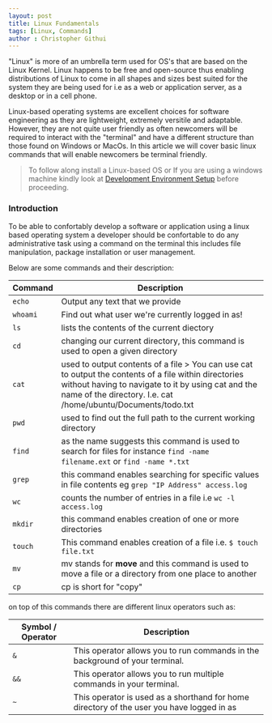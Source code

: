 ```yaml
---
layout: post
title: Linux Fundamentals
tags: [Linux, Commands]
author : Christopher Githui
---
```

"Linux" is more of an umbrella term used for OS's that are based on the Linux Kernel. Linux happens to be free and open-source thus enabling distributions of Linux to come in all shapes and sizes best suited for the system they are being used for i.e as a web or application server, as a desktop or in a cell phone.  

Linux-based operating systems are excellent choices for software engineering as they are lightweight, extremely versitile and adaptable. However, they are not quite user friendly as often newcomers will be required to interact with the "terminal" and have a different structure than those found on Windows or MacOs. In this article we will cover basic linux commands that will enable newcomers be terminal friendly.

> To follow along install a Linux-based OS or If you are using a windows machine kindly look at [Development Environment Setup](https://whiptix.github.io/2023/12/19/dev-env-setup.html 'Development Environment Setup') before proceeding.

### Introduction
To be able to confortably develop a software or application using a linux based operating system a developer should be confortable to do any administrative task using a command on the terminal this includes file manipulation, package installation or user management.

Below are some commands and their description:

 Command | Description |
 --- | -------------|
 `echo` | Output any text that we provide |
 `whoami` | Find out what user we're currently logged in as! |
 `ls` | lists the contents of the current diectory |
 `cd` | changing our current directory, this command is used to open a given directory |
 `cat` | used to output contents of a file  > You can use cat to output the contents of a file within directories without having to navigate to it by using cat and the name of the directory. I.e. cat /home/ubuntu/Documents/todo.txt|
 `pwd` | used to find out the full path to the current working directory |
 `find` | as the name suggests this command is used to search for files for instance ```find -name filename.ext``` or ```find -name *.txt``` |
 `grep` | this command enables searching for specific values in file contents eg ```grep "IP Address" access.log```  |
 `wc` | counts the number of entries in a file i.e ```wc -l access.log``` |
`mkdir` | this command enables creation of one or more directories |
`touch` | This command enables creation of a file i.e. ```$ touch file.txt``` |
`mv` | mv stands for **move** and this command is used to move a file or a directory from one place to another |
`cp` | cp is short for "copy" |


on top of this commands there are different linux operators such as:

 Symbol / Operator | Description |
 -- | ---------------- |
 `&` | This operator allows you to run commands in the background of your terminal. |
 `&&` | This operator allows you to run multiple commands in your terminal. |
 `~` | This operator is used as a shorthand for home directory of the user you have logged in as |


